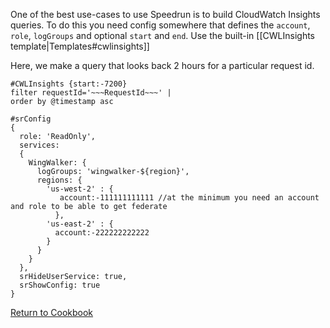 One of the best use-cases to use Speedrun is to build CloudWatch Insights queries.  To do this you need config somewhere that defines the `account`, `role`, `logGroups` and optional `start` and `end`.  Use the built-in [[CWLInsights template|Templates#cwlinsights]]

Here, we make a query that looks back 2 hours for a particular request id.

```
#CWLInsights {start:-7200}
filter requestId='~~~RequestId~~~' |
order by @timestamp asc
```

```
#srConfig
{
  role: 'ReadOnly',
  services:
  {
    WingWalker: {
      logGroups: 'wingwalker-${region}',
      regions: {
        'us-west-2' : {
           account:-111111111111 //at the minimum you need an account and role to be able to get federate
          },
        'us-east-2' : {
          account:-222222222222
        }
      }
    }
  },
  srHideUserService: true,
  srShowConfig: true
}
```

[Return to Cookbook](https://github.com/No-Backspace-Crew/Speedrun/wiki/Cookbook)

